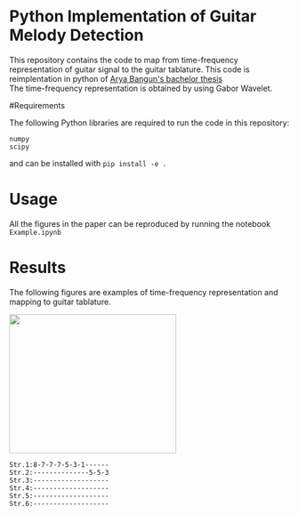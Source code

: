 # Python Implementation of Guitar Melody Detection
This repository contains the code to map from time-frequency representation of guitar signal
to the guitar tablature. This code is reimplentation in python of 
[Arya Bangun's bachelor thesis](https://openlibrary.telkomuniversity.ac.id/pustaka/92118/deteksi-melody-pada-gitar-menggunakan-transformasi-wavelet.html
)\
The time-frequency representation is obtained by using Gabor Wavelet.

#Requirements

The following Python libraries are required to run the code in this repository:

```
numpy
scipy
```
and can be installed with ```pip install -e .```

# Usage
All the figures in the paper can be reproduced by running the notebook ```Example.ipynb``` 

# Results
The following figures are examples of time-frequency representation and mapping to guitar tablature.

 <img src="https://user-images.githubusercontent.com/47388866/183309550-e329cd0f-0ecf-44c5-97ef-4ccc9194ea02.png" width="300" height="250"  class="center"/>
 
```
Str.1:8-7-7-7-5-3-1------
Str.2:--------------5-5-3
Str.3:-------------------
Str.4:-------------------
Str.5:-------------------
Str.6:-------------------
```
